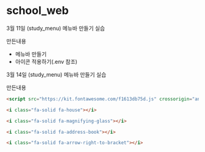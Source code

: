 # school_web

3월 11일 (study_menu)
메뉴바 만들기 실습

만든내용
- 메뉴바 만들기
- 아이콘 적용하기(.env 참조)

3월 14일 (study_menu)
메뉴바 만들기 실습

만든내용

```html
<script src="https://kit.fontawesome.com/f1613db75d.js" crossorigin="anonymous"></script>
```
```html
<i class="fa-solid fa-house"></i>
```
```html
<i class="fa-solid fa-magnifying-glass"></i>
```
```html
<i class="fa-solid fa-address-book"></i>
```
```html
<i class="fa-solid fa-arrow-right-to-bracket"></i>
```